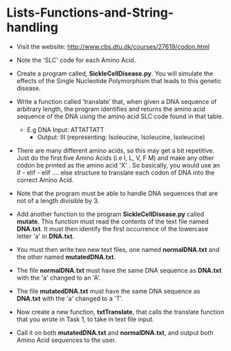 # Lists-Functions-and-String-handling

* Visit the website: http://www.cbs.dtu.dk/courses/27619/codon.html

* Note the 'SLC' code for each Amino Acid.

* Create a program called, **SickleCellDisease.py**. You will simulate the effects of the Single Nucleotide Polymorphism that leads to this genetic disease.

* Write a function called ‘translate’ that, when given a DNA sequence of arbitrary length, the program identifies and returns the amino acid sequence of the DNA using the amino acid SLC code found in that table.
  * E.g DNA Input: ATTATTATT
    * Output: III  (representing: Isoleucine, Isoleucine, Isoleucine)

* There are many different amino acids, so this may get a bit repetitive. Just do the first five Amino Acids (i.e I, L, V, F M) and make any other codon be printed as the amino acid 'X' . So basically, you would use an if - elif - elif .... else structure to translate each codon of DNA into the correct Amino Acid.

* Note that the program must be able to handle DNA sequences that are not of a length divisible by 3.

* Add another function to the program **SickleCellDisease.py** called **mutate**. This function must read the contents of the text file named **DNA.txt**. It must then identify the first occurrence of the lowercase letter 'a' in **DNA.txt**.

* You must then write two new text files, one named **normalDNA.txt** and the other named **mutatedDNA.txt**.

* The file **normalDNA.txt** must have the same DNA sequence as **DNA.txt** with the 'a' changed to an 'A'.

* The file **mutatedDNA.txt** must have the same DNA sequence as **DNA.txt** with the 'a' changed to a 'T'.

* Now create a new function, **txtTranslate**, that calls the translate function that you wrote in Task 1, to take in text file input.

* Call it on both **mutatedDNA.txt** and **normalDNA.txt**, and output both Amino Acid sequences to the user.
